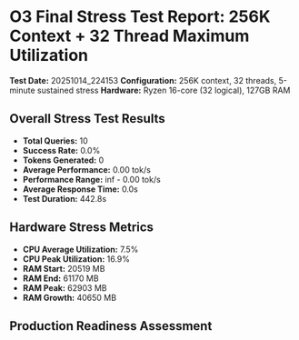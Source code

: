 # O3 Final Stress Test Report: 256K Context + 32 Thread Maximum Utilization

**Test Date:** 20251014_224153
**Configuration:** 256K context, 32 threads, 5-minute sustained stress
**Hardware:** Ryzen 16-core (32 logical), 127GB RAM

## Overall Stress Test Results

- **Total Queries:** 10
- **Success Rate:** 0.0%
- **Tokens Generated:** 0
- **Average Performance:** 0.00 tok/s
- **Performance Range:** inf - 0.00 tok/s
- **Average Response Time:** 0.0s
- **Test Duration:** 442.8s

## Hardware Stress Metrics

- **CPU Average Utilization:** 7.5%
- **CPU Peak Utilization:** 16.9%
- **RAM Start:** 20519 MB
- **RAM End:** 61170 MB
- **RAM Peak:** 62903 MB
- **RAM Growth:** 40650 MB

## Production Readiness Assessment

